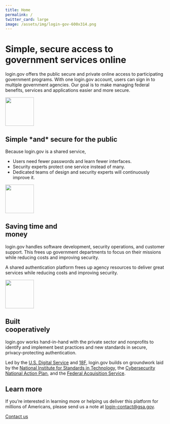 ```yaml
---
title: Home
permalink: /
twitter_card: large
image: /assets/img/login-gov-600x314.png
---
```


<div id="intro-header" class="bg-navy">
  <div class="container cntnr-wide px2 py5 clearfix">
    <div class="sm-col sm-col-7 sm-col-right">
      <h1 class="mt0 mb2 teal">Simple, secure access to government services online</h1>
      <p class="m0 white fs-20p">login.gov offers the public secure and private online access to participating government programs. With one login.gov account, users can sign in to multiple government agencies. Our goal is to make managing federal benefits, services and applications easier and more secure.</p>
    </div>
  </div>
</div>

<div class="bg-white">
  <div class="container cntnr-wide px2 pt4 pb2">
    <div class="clearfix mxn2">
      <div class="col sm-col-4 px2 mb3">
        <img alt="" src="{{ site.baseurl }}/assets/img/users.svg" height="90">
        <h2 class="mt2 mb2 pb2 blue border-bottom border-light-blue" markdown="1">Simple *and* secure for the public</h2>
        <p>Because login.gov is a shared service,</p>
        <ul class="list-reset teal-dots">
          <li class="mb1">Users need fewer passwords and learn fewer interfaces.</li>
          <li class="mb1">Security experts protect one service instead of many.</li>
          <li class="mb1">Dedicated teams of design and security experts will continuously improve it.</li>
        </ul>
      </div>
      <div class="col sm-col-4 px2 mb3">
        <img alt="" src="{{ site.baseurl }}/assets/img/partners.svg" height="90">
        <h2 class="mt2 mb2 pb2 blue border-bottom border-light-blue">Saving time and <br class="sm-show" />money</h2>
        <p>login.gov handles software development, security operations, and customer support. This frees up government departments to focus on their missions while reducing costs and improving security.</p>
        <p>A shared authentication platform frees up agency resources to deliver great services while reducing costs and improving security.</p>
      </div>
      <div class="col sm-col-4 px2 mb3">
        <img alt="" src="{{ site.baseurl }}/assets/img/built.svg" height="90">
        <h2 class="mt2 mb2 pb2 blue border-bottom border-light-blue">Built<br/>cooperatively</h2>
        <p>login.gov works hand-in-hand with the private sector and nonprofits to identify and implement best practices and new standards in secure, privacy-protecting authentication.</p>
        <p>Led by the <a href="https://www.usds.gov" target="_blank">U.S. Digital Service</a> and <a href="https://18f.gsa.gov" target="_blank">18F</a>, login.gov builds on groundwork laid by the <a href="http://www.nist.gov/" target="_blank">National Institute for Standards in Technology</a>, the <a href="https://www.whitehouse.gov/the-press-office/2016/02/09/fact-sheet-cybersecurity-national-action-plan" target="_blank">Cybersecurity National Action Plan</a>, and the <a href="http://www.gsa.gov/portal/content/105080" target="_blank">Federal Acquisition Service</a>.</p>
      </div>
    </div>
  </div>
</div>

<div class="bg-light-blue">
  <div class="container cntnr-wide px2 py3">
    <div class="clearfix">
      <div class="col-12 sm-col-10 mx-auto">
        <h2 class="mt1 mb2 red">Learn more</h2>
        <p class="mt0 fs-20p serif line-height-3">If you’re interested in learning more or helping us deliver this platform for millions of Americans, please send us a note at <a href="mailto:login-contact@gsa.gov?subject=login.gov">login-contact@gsa.gov</a>.</p>
        <div class="center">
          <a href="{{ site.baseurl }}/contact" class="btn btn-primary btn-wide mb2">Contact us</a>
        </div>
      </div>
    </div>
  </div>
</div>
